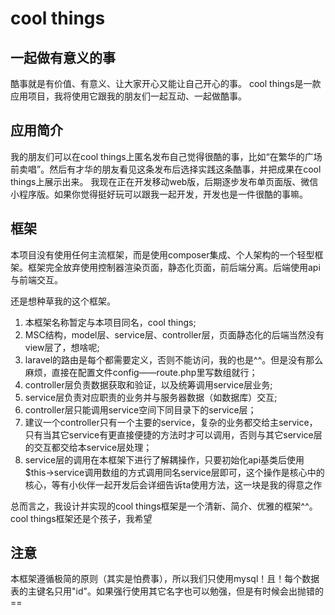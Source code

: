 # cool things 
## __一起做有意义的事__
  酷事就是有价值、有意义、让大家开心又能让自己开心的事。
  cool things是一款应用项目，我将使用它跟我的朋友们一起互动、一起做酷事。
  
  
## __应用简介__
  我的朋友们可以在cool things上匿名发布自己觉得很酷的事，比如“在繁华的广场前卖唱”。然后有才华的朋友看见这条发布后选择实践这条酷事，并把成果在cool things上展示出来。
  我现在正在开发移动web版，后期逐步发布单页面版、微信小程序版。如果你觉得挺好玩可以跟我一起开发，开发也是一件很酷的事嘛。
  
  
## __框架__
  本项目没有使用任何主流框架，而是使用composer集成、个人架构的一个轻型框架。框架完全放弃使用控制器渲染页面，静态化页面，前后端分离。后端使用api与前端交互。
  
  还是想种草我的这个框架。
1. 本框架名称暂定与本项目同名，cool things;
2. MSC结构，model层、service层、controller层，页面静态化的后端当然没有view层了，想啥呢;
3. laravel的路由是每个都需要定义，否则不能访问，我的也是^^。但是没有那么麻烦，直接在配置文件config——route.php里写数组就行；
4. controller层负责数据获取和验证，以及统筹调用service层业务;
5. service层负责对应职责的业务并与服务器数据（如数据库）交互;
6. controller层只能调用service空间下同目录下的service层；
7. 建议一个controller只有一个主要的service，复杂的业务都交给主service，只有当其它service有更直接便捷的方法时才可以调用，否则与其它service层的交互都交给本service层处理；
8. service层的调用在本框架下进行了解耦操作，只要初始化api基类后使用$this->service调用数组的方式调用同名service层即可，这个操作是核心中的核心，等有小伙伴一起开发后会详细告诉ta使用方法，这一块是我的得意之作

  总而言之，我设计并实现的cool things框架是一个清新、简介、优雅的框架^^。cool things框架还是个孩子，我希望

## __注意__
  本框架遵循极简的原则（其实是怕费事），所以我们只使用mysql！且！每个数据表的主键名只用"id"。如果强行使用其它名字也可以勉强，但是有时候会出抛错的==
